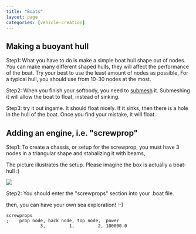 ```yaml
---
title: "Boats"
layout: page
categories: [vehicle-creation]
---
```




## Making a buoyant hull

Step1: What you have to do is make a simple boat hull shape out of nodes.
You can make many different shaped hulls, they will affect the performance of the boat.
Try your best to use the least amount of nodes as possible,
For a typical hull, you should use from 10-30 nodes at the most.

Step2: When you finish your softbody, you need to [submesh](/technical/fileformat-truck#submesh) it.
Submeshing it will allow the boat to float, instead of sinking.

Step3: try it out ingame. It should float nicely.
If it sinks, then there is a hole in the hull of the boat.
Once you find your mistake, it will float.

## Adding an engine, i.e. "screwprop"

Step1: To create a chassis, or setup for the screwprop,
you must have 3 nodes in a triangular shape
and stabalizing it with beams,

The picture illustrates the setup. Please imagine the box is actually a boat-hull :)

![](/images/nautical-screwprop.png)

Step2: You should enter the "screwprops" section into your .boat file.

then, you can have your own sea exploration! :-)

```
screwprops
;    prop node, back node, top node,  power
             3,         1,         2, 100000.0
```
